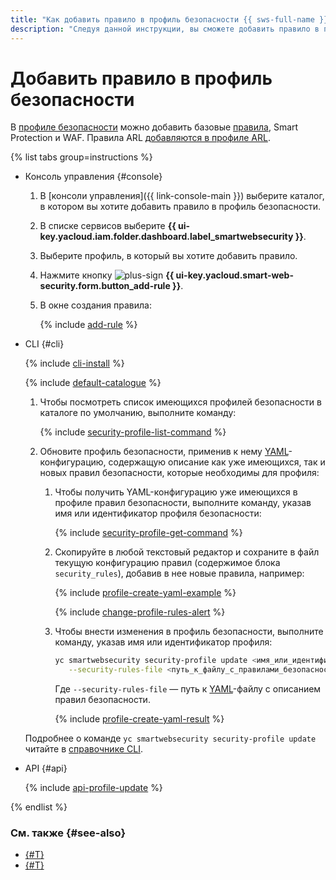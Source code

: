 ```yaml
---
title: "Как добавить правило в профиль безопасности {{ sws-full-name }}"
description: "Следуя данной инструкции, вы сможете добавить правило в профиль безопасности {{ sws-full-name }}."
---
```


# Добавить правило в профиль безопасности

В [профиле безопасности](../concepts/profiles.md) можно добавить базовые [правила](../concepts/rules.md), Smart Protection и WAF. Правила ARL [добавляются в профиле ARL](arl-rule-add.md).

{% list tabs group=instructions %}

- Консоль управления {#console}

  1. В [консоли управления]({{ link-console-main }}) выберите каталог, в котором вы хотите добавить правило в профиль безопасности.
  1. В списке сервисов выберите **{{ ui-key.yacloud.iam.folder.dashboard.label_smartwebsecurity }}**.
  1. Выберите профиль, в который вы хотите добавить правило.
  1. Нажмите кнопку ![plus-sign](../../_assets/console-icons/plus.svg) **{{ ui-key.yacloud.smart-web-security.form.button_add-rule }}**.
  1. В окне создания правила:

      {% include [add-rule](../../_includes/smartwebsecurity/add-rule.md) %}

- CLI {#cli}

  {% include [cli-install](../../_includes/cli-install.md) %}

  {% include [default-catalogue](../../_includes/default-catalogue.md) %}

  1. Чтобы посмотреть список имеющихся профилей безопасности в каталоге по умолчанию, выполните команду:

     {% include [security-profile-list-command](../../_includes/smartwebsecurity/security-profile-list-command.md) %}

  1. Обновите профиль безопасности, применив к нему [YAML](https://ru.wikipedia.org/wiki/YAML)-конфигурацию, содержащую описание как уже имеющихся, так и новых правил безопасности, которые необходимы для профиля:
  
     1. Чтобы получить YAML-конфигурацию уже имеющихся в профиле правил безопасности, выполните команду, указав имя или идентификатор профиля безопасности:

         {% include [security-profile-get-command](../../_includes/smartwebsecurity/security-profile-get-command.md) %}

     1. Скопируйте в любой текстовый редактор и сохраните в файл текущую конфигурацию правил (содержимое блока `security_rules`), добавив в нее новые правила, например:

         {% include [profile-create-yaml-example](../../_includes/smartwebsecurity/profile-create-yaml-example.md) %}

         {% include [change-profile-rules-alert](../../_includes/smartwebsecurity/change-profile-rules-alert.md) %}

     1. Чтобы внести изменения в профиль безопасности, выполните команду, указав имя или идентификатор профиля:
    
         ```bash
         yc smartwebsecurity security-profile update <имя_или_идентификатор_профиля_безопасности> \
            --security-rules-file <путь_к_файлу_с_правилами_безопасности>
         ```

         Где `--security-rules-file` — путь к [YAML](https://ru.wikipedia.org/wiki/YAML)-файлу с описанием правил безопасности.

         {% include [profile-create-yaml-result](../../_includes/smartwebsecurity/profile-create-yaml-result.md) %}

  Подробнее о команде `yc smartwebsecurity security-profile update` читайте в [справочнике CLI](../../cli/cli-ref/managed-services/smartwebsecurity/security-profile/update.md).

- API {#api}

  {% include [api-profile-update](../../_includes/smartwebsecurity/api-profile-update.md) %}

{% endlist %}

### См. также {#see-also}

* [{#T}](rule-update.md)
* [{#T}](rule-delete.md)
